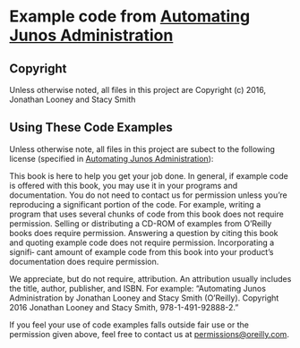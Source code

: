 # Example code from [Automating Junos Administration](http://shop.oreilly.com/product/0636920041498.do)

## Copyright

Unless otherwise noted, all files in this project are
Copyright (c) 2016, Jonathan Looney and Stacy Smith

## Using These Code Examples

Unless otherwise note, all files in this project are subect to the following
license (specified in [Automating Junos Administration](http://shop.oreilly.com/product/0636920041498.do)):

This book is here to help you get your job done. In general, if example code is
offered with this book, you may use it in your programs and documentation. You
do not need to contact us for permission unless you’re reproducing a
significant portion of the code. For example, writing a program that uses
several chunks of code from this book does not require permission. Selling or
distributing a CD-ROM of examples from O’Reilly books does require permission.
Answering a question by citing this book and quoting example code does not
require permission. Incorporating a signifi‐ cant amount of example code from
this book into your product’s documentation does require permission.

We appreciate, but do not require, attribution. An attribution usually includes
the title, author, publisher, and ISBN. For example:
“Automating Junos Administration by Jonathan Looney and Stacy Smith (O’Reilly).
Copyright 2016 Jonathan Looney and Stacy Smith, 978-1-491-92888-2.”

If you feel your use of code examples falls outside fair use or the permission
given above, feel free to contact us at permissions@oreilly.com.
